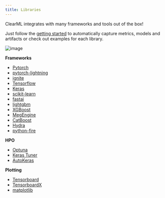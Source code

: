 ```yaml
---
title: Libraries
---
```


ClearML integrates with many frameworks and tools out of the box! <br/>

Just follow the [getting started](/getting_started/ds/ds_first_steps.md) to automatically capture metrics, models and artifacts or check out examples for each library.

![image](../img/integration_tools.png)

**Frameworks**
- [Pytorch](https://github.com/allegroai/clearml/tree/master/examples/frameworks/pytorch)
- [pytorch-lightning](https://github.com/allegroai/clearml/tree/master/examples/frameworks/pytorch-lightning)
- [ignite](https://github.com/allegroai/clearml/tree/master/examples/frameworks/ignite)
- [Tensorflow](https://github.com/allegroai/clearml/tree/master/examples/frameworks/tensorflow)
- [Keras](https://github.com/allegroai/clearml/tree/master/examples/frameworks/keras)
- [scikit-learn](https://github.com/allegroai/clearml/tree/master/examples/frameworks/scikit-learn)
- [fastai](https://github.com/allegroai/clearml/tree/master/examples/frameworks/fastai)
- [lightgbm](https://github.com/allegroai/clearml/tree/master/examples/frameworks/lightgbm)
- [XGBoost](https://github.com/allegroai/clearml/tree/master/examples/frameworks/xgboost)
- [MegEngine](https://github.com/allegroai/clearml/tree/master/examples/frameworks/megengine)
- [CatBoost](https://github.com/allegroai/clearml/tree/master/examples/frameworks)
- [Hydra](https://github.com/allegroai/clearml/tree/master/examples/frameworks/hydra)
- [python-fire](https://github.com/allegroai/clearml/tree/master/examples/frameworks/fire)

**HPO**
- [Optuna](https://github.com/allegroai/clearml/tree/master/examples/optimization/hyper-parameter-optimization)
- [Keras Tuner](https://github.com/allegroai/clearml/tree/master/examples/frameworks/kerastuner)
- [AutoKeras](https://github.com/allegroai/clearml/tree/master/examples/frameworks/autokeras) 

**Plotting**
- [Tensorboard](https://github.com/allegroai/clearml/blob/master/examples/frameworks/tensorflow/tensorboard_toy.py)
- [TensorboardX](https://github.com/allegroai/clearml/tree/master/examples/frameworks/tensorboardx)
- [matplotlib](https://github.com/allegroai/clearml/tree/master/examples/frameworks/matplotlib)


